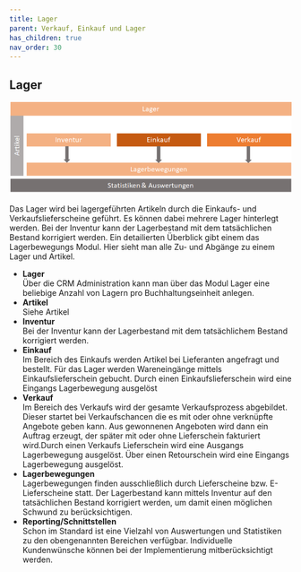 ```yaml
---
title: Lager
parent: Verkauf, Einkauf und Lager
has_children: true
nav_order: 30
---
```


## Lager

![Übersichtsdiagramm](../../Bilder/Overview_Lager.png)

Das Lager wird bei lagergeführten Artikeln durch die Einkaufs- und Verkaufslieferscheine geführt. Es können dabei mehrere Lager hinterlegt werden. Bei der Inventur kann der Lagerbestand mit dem tatsächlichen Bestand korrigiert werden. Ein detailierten Überblick gibt einem das Lagerbewegungs Modul. Hier sieht man alle Zu- und Abgänge zu einem Lager und Artikel.

- **Lager**\
Über die CRM Administration kann man über das Modul Lager eine beliebige Anzahl von Lagern pro Buchhaltungseinheit anlegen.
- **Artikel**\
Siehe Artikel <!-- ToDo Mike -->
- **Inventur**\
Bei der Inventur kann der Lagerbestand mit dem tatsächlichem Bestand korrigiert werden.
- **Einkauf**\
Im Bereich des Einkaufs werden Artikel bei Lieferanten angefragt und bestellt. Für das Lager werden Wareneingänge mittels Einkaufslieferschein gebucht. Durch einen Einkaufslieferschein wird eine Eingangs Lagerbewegung ausgelöst
- **Verkauf**\
Im Bereich des Verkaufs wird der gesamte Verkaufsprozess abgebildet. Dieser startet bei Verkaufschancen die es mit oder ohne verknüpfte Angebote geben kann. Aus gewonnenen Angeboten wird dann ein Auftrag erzeugt, der später mit oder ohne Lieferschein fakturiert wird.Durch einen Verkaufs Lieferschein wird eine Ausgangs Lagerbewegung ausgelöst. Über einen Retourschein wird eine Eingangs Lagerbewegung ausgelöst.
- **Lagerbewegungen**\
Lagerbewegungen finden ausschließlich durch Lieferscheine bzw. E-Lieferscheine statt. Der Lagerbestand kann mittels Inventur auf den tatsächlichen Bestand korrigiert werden, um damit einen möglichen Schwund zu berücksichtigen.
- **Reporting/Schnittstellen**\
Schon im Standard ist eine Vielzahl von Auswertungen und Statistiken zu den obengenannten Bereichen verfügbar. Individuelle Kundenwünsche können bei der Implementierung mitberücksichtigt werden.
